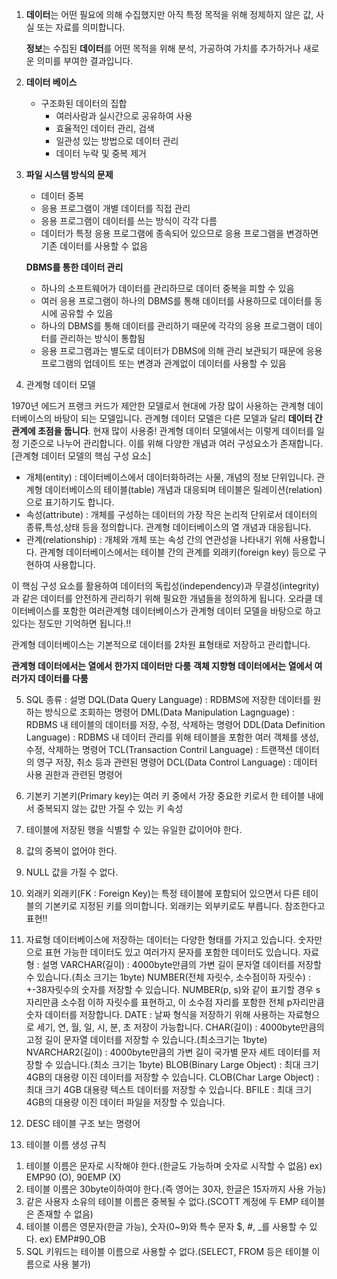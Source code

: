 1. **데이터**는 어떤 필요에 의해 수집했지만 아직 특정 목적을 위해 정제하지 않은 값, 사실 또는 자료를 의미합니다.

   **정보**는 수집된  **데이터**를 어떤 목적을 위해 분석, 가공하여 가치를 추가하거나 새로운 의미를 부여한 결과입니다.

2. **데이터 베이스**

   - 구조화된 데이터의 집합
     - 여러사람과 실시간으로 공유하여 사용
     - 효율적인 데이터 관리, 검색
     - 일관성 있는 방법으로 데이터 관리
     - 데이터 누락 및 중복 제거
   
3. **파일 시스템 방식의 문제**

   - 데이터 중복
   - 응용 프로그램이 개별 데이터를 직접 관리
   - 응용 프로그램이 데이터를 쓰는 방식이 각각 다름 
   - 데이터가 특정 응용 프로그램에 종속되어 있으므로 응용 프로그램을 변경하면 기존 데이터를 사용할 수 없음

   **DBMS를 통한 데이터 관리**

   - 하나의 소프트웨어가 데이터를 관리하므로 데이터 중복을 피할 수 있음
   - 여러 응용 프로그램이 하나의 DBMS를 통해 데이터를 사용하므로 데이터를 동시에 공유할 수 있음
   - 하나의 DBMS를 통해 데이터를 관리하기 때문에 각각의 응용 프로그램이 데이터를 관리하는 방식이 통합됨
   - 응용 프로그램과는 별도로 데이터가 DBMS에 의해 관리 보관되기 
     때문에 응용 프로그램의 업데이트 또는 변경과 관계없이 데이터를 사용할 수 있음

4. 관계형 데이터 모델

1970년 에드거 프랭크 커드가 제안한 모델로서 현대에 가장 많이 사용하는 관계형 데이터베이스의 바탕이 되는 모델입니다. 
관계형 데이터 모델은 다른 모델과 달리 **데이터 간 관계에 초점을 둡니다**. 현재 많이 사용중!
관계형 데이터 모델에서는 이렇게 데이터를 일정 기준으로 나누어 관리합니다. 이를 위해 다양한 개념과 여러 구성요소가
존재합니다. 
[관계형 데이터 모델의 핵심 구성 요소]
- 개체(entity) : 데이터베이스에서 데이터화하려는 사물, 개념의 정보 단위입니다. 관계형 데이터베이스의 테이블(table) 
개념과 대응되며 테이블은 릴레이션(relation)으로 표기하기도 합니다.
- 속성(attribute) : 개체를 구성하는 데이터의 가장 작은 논리적 단위로서 데이터의 종류,특성,상태 등을 정의합니다.
관계형 데이터베이스의 열 개념과 대응됩니다.
- 관계(relationship) : 개체와 개체 또는 속성 간의 연관성을 나타내기 위해 사용합니다. 관계형 데이터베이스에서는 
테이블 간의 관계를 외래키(foreign key) 등으로 구현하여 사용합니다.

이 핵심 구성 요소를 활용하여 데이터의 독립성(independency)과 무결성(integrity)과 같은 데이터를 안전하게
관리하기 위해 필요한 개념들을 정의하게 됩니다. 오라클 데이터베이스를 포함한 여러관계형 데이터베이스가 관계형
데이터 모델을 바탕으로 하고 있다는 정도만 기억하면 됩니다.!!

관계형 데이터베이스는 기본적으로 데이터를 2차원 표형태로 저장하고 관리합니다.

**관계형 데이터에서는 열에서 한가지 데이터만 다룸**
**객체 지향형 데이터에서는 열에서 여러가지 데이터를 다룸**

5. SQL
종류 : 설명
DQL(Data Query Language) : RDBMS에 저장한 데이터를 원하는 방식으로 조회하는 명령어
DML(Data Manipulation Lagnguage) : RDBMS 내 테이블의 데이터를 저장, 수정, 삭제하는 명령어
DDL(Data Definition Language) : RDBMS 내 데이터 관리를 위해 테이블을 포함한 여러 객체를 생성, 수정, 삭제하는 명령어
TCL(Transaction Contril Language) : 트랜잭션 데이터의 영구 저장, 취소 등과 관련된 명령어
DCL(Data Control Language) : 데이터 사용 권한과 관련된 명령어

6. 기본키
기본키(Primary key)는 여러 키 중에서 가장 중요한 키로서 한 테이블 내에서 중복되지 않는 값만 가질 수 있는 키
속성
1. 테이블에 저장된 행을 식별할 수 있는 유일한 값이어야 한다.
2. 값의 중복이 없어야 한다.
3. NULL 값을 가질 수 없다.

7. 외래키
외래키(FK : Foreign Key)는 특정 테이블에 포함되어 있으면서 다른 테이블의 기본키로 지정된 키를 의미합니다.
외래키는 외부키로도 부릅니다. 참조한다고 표현!!

8. 자료형
데이터베이스에 저장하는 데이터는 다양한 형태를 가지고 있습니다. 숫자만으로 표현 가능한 데이터도 있고 여러가지 문자를
포함한 데이터도 있습니다.
자료형 : 설명
VARCHAR(길이) : 4000byte만큼의 가변 길이 문자열 데이터를 저장할 수 있습니다.(최소 크기는 1byte)
NUMBER(전체 자릿수, 소수점이하 자릿수) : +-38자릿수의 숫자를 저장할 수 있습니다.
				      NUMBER(p, s)와 같이 표기할 경우 s자리만큼 소수점 이하 자릿수를 표현하고,
				      이 소수점 자리를 포함한 전체 p자리만큼 숫자 데이터를 저장합니다.
DATE : 날짜 형식을 저장하기 위해 사용하는 자료형으로 세기, 연, 월, 일, 시, 분, 초 저장이 가능합니다.
CHAR(길이) : 4000byte만큼의 고정 길이 문자열 데이터를 저장할 수 있습니다.(최소크기는 1byte)
NVARCHAR2(길이) : 4000byte만큼의 가변 길이 국가별 문자 세트 데이터를 저장할 수 있습니다.(최소 크기는 1byte)
BLOB(Binary Large Object) : 최대 크기 4GB의 대용량 이진 데이터를 저장할 수 있습니다.
CLOB(Char Large Object) : 최대 크기 4GB 대용량 텍스트 데이터를 저장할 수 있습니다.
BFILE : 최대 크기 4GB의 대용량 이진 데이터 파일을 저장할 수 있습니다.

9. DESC
테이블 구조 보는 명령어

10. 테이블 이름 생성 규칙
 1) 테이블 이름은 문자로 시작해야 한다.(한글도 가능하며 숫자로 시작할 수 없음)
    ex) EMP90 (O), 90EMP (X)
 2) 테이블 이름은 30byte이하여야 한다.(즉 영어는 30자, 한글은 15자까지 사용 가능)
 3) 같은 사용자 소유의 테이블 이름은 중복될 수 없다.(SCOTT 계정에 두 EMP 테이블은 존재할 수 없음)
 4) 테이블 이름은 영문자(한글 가능), 숫자(0~9)와 특수 문자 $, #, _를 사용할 수 있다.
      ex) EMP#90_OB
 5) SQL 키워드는 테이블 이름으로 사용할 수 없다.(SELECT, FROM 등은 테이블 이름으로 사용 불가)